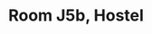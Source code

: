 ---
basin: 'No'
cudn: true
floor: Ground
grade: 1
images:
- /assets/images/rooms/h/j5b(1).jpg
- /assets/images/rooms/h/j5b(2).jpg
living_room: 'No'
location: Hostel
name: J5b
network: Wired and Wireless
title: Room J5b, Hostel
---